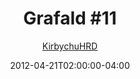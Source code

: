 ---
title: "Grafald #11"
type: "image"
date: 2012-04-21T02:00:00-04:00
draft: false
categories:
- blog
- projects
- grafald
image_path: "../img/2012/11.png"
alt_text: ""
is_subpage: true
author: "[KirbychuHRD](https://cohost.org/KirbychuHRD)"
---